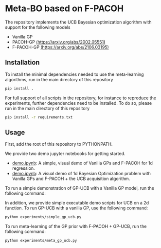 # Meta-BO based on F-PACOH
The repository implements the UCB Bayesian optimization algorithm with support for the following models
* Vanilla GP
* PACOH-GP [(https://arxiv.org/abs/2002.05551)](https://arxiv.org/abs/2002.05551)
* F-PACOH-GP [(https://arxiv.org/abs/2106.03195)](https://arxiv.org/abs/2106.03195)

## Installation
To install the minimal dependencies needed to use the meta-learning algorithms, run in the main directory of this repository
```bash
pip install .
``` 

For full support of all scripts in the repository, for instance to reproduce the experiments, further dependencies need to be installed. 
To do so, please run in the main directory of this repository 
```bash
pip install -r requirements.txt
``` 


## Usage
First, add the root of this repository to PYTHONPATH.

We provide two demo jupyter notebooks for getting started.
* [demo.ipynb](demo.ipynb): A simple, visual demo of Vanilla GPs and F-PACOH for 1d regression.
* [demo.ipynb](demo.ipynb): A visual demo of 1d Bayesian Optimization problem with Vanilla GPs and F-PACOH + the UCB acquisition algorithm.

To run a simple demonstration of GP-UCB with a Vanilla GP model, run the following command:

In addition, we provide simple executable demo scripts for UCB on a 2d function. To run GP-UCB with a vanilla GP, use the following command:
```bash
python experiments/simple_gp_ucb.py
``` 

To run meta-learning of the GP prior with F-PACOH + GP-UCB, run the following command:

```bash
python experiments/meta_gp_ucb.py
``` 
